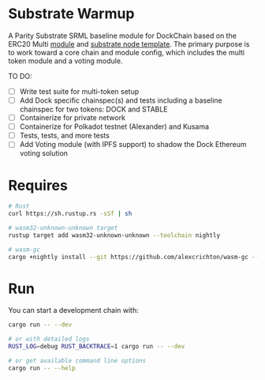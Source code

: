 # Substrate Warmup

A Parity Substrate SRML baseline module for DockChain based on the ERC20 Multi [module](https://github.com/substrate-developer-hub/substrate-erc20-multi) and [substrate node template](https://github.com/paritytech/substrate/tree/afa583011eed3e8d49ee823257a3b448a24e213b/node-template).
The primary purpose is to work toward a core chain and module config, which includes the multi token module and a voting module.

TO DO:
-  [ ] Write test suite for multi-token setup
-  [ ] Add Dock specific chainspec(s) and tests including a baseline chainspec for two tokens: DOCK and STABLE
-  [ ] Containerize for private network  
-  [ ] Containerize for Polkadot testnet (Alexander) and Kusama
-  [ ] Tests, tests, and more tests
-  [ ] Add Voting module (with IPFS support) to shadow the Dock Ethereum voting solution  

# Requires

```bash
# Rust
curl https://sh.rustup.rs -sSf | sh

# wasm32-unknown-unknown target
rustup target add wasm32-unknown-unknown --toolchain nightly

# wasm-gc
cargo +nightly install --git https://github.com/alexcrichton/wasm-gc --force
```

# Run

You can start a development chain with:

```bash
cargo run -- --dev

# or with detailed logs
RUST_LOG=debug RUST_BACKTRACE=1 cargo run -- --dev

# or get available command line options
cargo run -- --help
```
